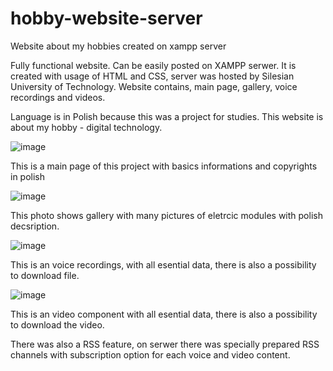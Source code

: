 # hobby-website-server
Website about my hobbies created on xampp server

Fully functional website. Can be easily posted on XAMPP serwer. It is created with usage of HTML and CSS, server was hosted by Silesian University of Technology. 
Website contains, main page, gallery, voice recordings and videos. 

Language is in Polish because this was a project for studies. This website is about my hobby - digital technology. 

![image](https://user-images.githubusercontent.com/44081987/153241243-77cc4572-f890-4117-9c0a-e89d0ec3ba46.png)

This is a main page of this project with basics informations and copyrights in polish

![image](https://user-images.githubusercontent.com/44081987/153236753-8a58febf-9a2c-48a9-907b-64a8420b6eae.png)

This photo shows gallery with many pictures of eletrcic modules with polish decsription. 

![image](https://user-images.githubusercontent.com/44081987/153241585-4252cae8-6ebe-4c09-a469-42b79f8d6b1b.png)

This is an voice recordings, with all esential data, there is also a possibility to download file. 

![image](https://user-images.githubusercontent.com/44081987/153237579-a0038323-a6ff-4092-bdd4-f66552560fbd.png)

This is an video component with all esential data, there is also a possibility to download the video. 

There was also a RSS feature, on serwer there was specially prepared RSS channels with subscription option for each voice and video content.  
